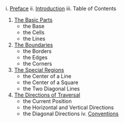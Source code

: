 i. [Preface](i_preface.md)
ii. [Introduction](ii_introduction.md)
iii. Table of Contents
1. [The Basic Parts](1_the_basic_parts.md)
    - the Base
    - the Cells
    - the Lines
2. [The Boundaries](2_the_boundaries.md)
    - the Borders
    - the Edges
    - the Corners
3. [The Special Regions](3_the_special_regions.md)
    - the Center of a Line
    - the Center of a Square
    - the Two Diagonal Lines
4. [The Directions of Traversal](4_the_directions_of_traversal.md)
    - the Current Position
    - the Horizontal and Vertical Directions
    - the Diagonal Directions
iv. [Conventions](iv_conventions.md)
